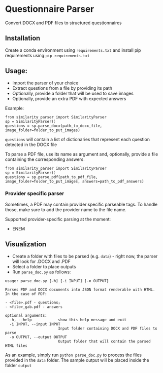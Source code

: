 # Questionnaire Parser
Convert DOCX and PDF files to structured questionnaires

## Installation

Create a conda environment using `requirements.txt` and install
pip requirements using `pip-requirements.txt`

## Usage:

- Import the parser of your choice
- Extract questions from a file by providing its path
- Optionally, provide a folder that will be used to save images
- Optionally, provide an extra PDF with expected answers

Example:

```
from similarity_parser import SimilarityParser
sp = SimilarityParser()
questions = sp.parse_docx(path_to_docx_file, image_folder=folder_to_put_images)
```

`questions` will contain a list of dictionaries that represent each question
detected in the DOCX file

To parse a PDF file, use its name as argument and, optionally,
provide a file containing the corresponding answers.

```
from similarity_parser import SimilarityParser
sp = SimilarityParser()
questions = sp.parse_pdf(path_to_pdf_file, image_folder=folder_to_put_images, answers=path_to_pdf_answers)
```

### Provider specific parser

Sometimes, a PDF may contain provider specific parseable tags. To handle those, make sure
to add the provider name to the file name.

Supported provider-specific parsing at the moment:

- ENEM


## Visualization

- Create a folder with files to be parsed (e.g. `data`) - right now, the parser will look for .DOCX and .PDF
- Select a folder to place outputs
- Run `parse_doc.py` as follows:

```
usage: parse_doc.py [-h] [-i INPUT] [-o OUTPUT]

Parses PDF and DOCX documents into JSON format renderable with HTML.
In the case of PDF:

- <file>.pdf - questions;
- <file>_gab.pdf - answers

optional arguments:
  -h, --help            show this help message and exit
  -i INPUT, --input INPUT
                        Input folder containing DOCX and PDF files to parse
  -o OUTPUT, --output OUTPUT
                        Output folder that will contain the parsed HTML files
```

As an example, simply run `python parse_doc.py` to process the files provided in the
`data` folder. The sample output will be placed inside the folder `output`
